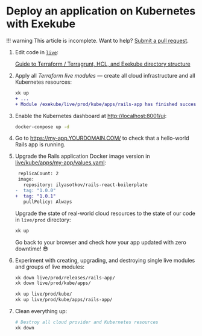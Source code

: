# Deploy an application on Kubernetes with Exekube

!!! warning
    This article is incomplete. Want to help? [Submit a pull request](https://github.com/ilyasotkov/exekube/pulls).

1. Edit code in [`live`](/):

    [Guide to Terraform / Terragrunt, HCL, and Exekube directory structure](/usage/directory-structure)

2. Apply all *Terraform live modules* — create all cloud infrastructure and all Kubernetes resources:

    ```diff
    xk up
    + ...
    + Module /exekube/live/prod/kube/apps/rails-app has finished successfully!
    ```

3. Enable the Kubernetes dashboard at <http://localhost:8001/ui>:

    ```sh
    docker-compose up -d
    ```

4. Go to <https://my-app.YOURDOMAIN.COM/> to check that a hello-world Rails app is running.
5. Upgrade the Rails application Docker image version in [live/kube/apps/my-app/values.yaml](/):

    ```diff
     replicaCount: 2
     image:
       repository: ilyasotkov/rails-react-boilerplate
    -  tag: "1.0.0"
    +  tag: "1.0.1"
       pullPolicy: Always
    ```

    Upgrade the state of real-world cloud resources to the state of our code in `live/prod` directory:
    ```bash
    xk up
    ```
    Go back to your browser and check how your app updated with zero downtime! 😎

6. Experiment with creating, upgrading, and destroying single live modules and groups of live modules:

    ```bash
    xk down live/prod/releases/rails-app/
    xk down live/prod/kube/apps/

    xk up live/prod/kube/
    xk up live/prod/kube/apps/rails-app/
    ```

7. Clean everything up:

    ```sh
    # Destroy all cloud provider and Kubernetes resources
    xk down
    ```

